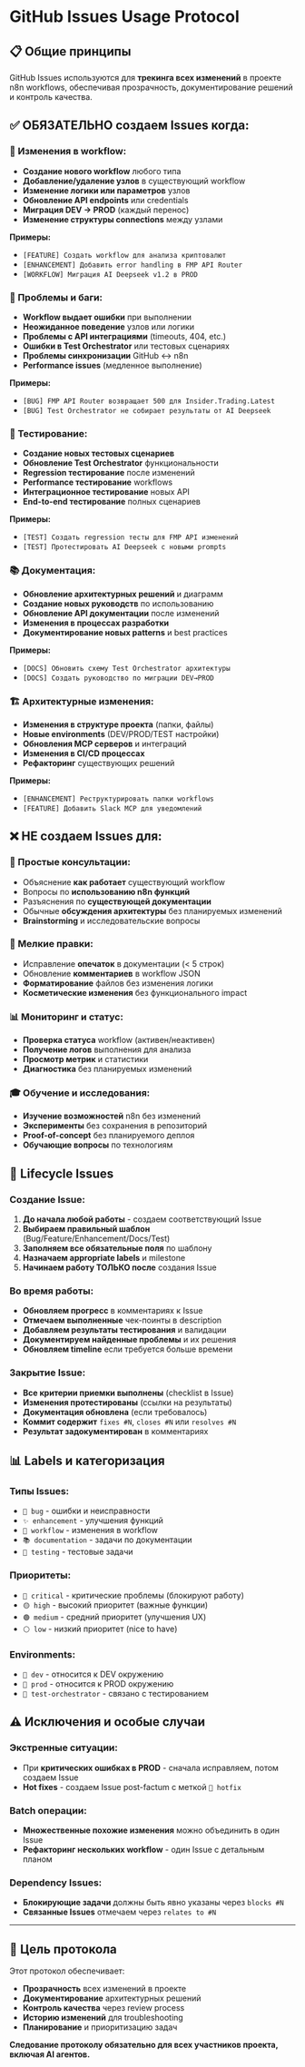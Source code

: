 # GitHub Issues Usage Protocol

## 📋 Общие принципы

GitHub Issues используются для **трекинга всех изменений** в проекте n8n workflows, обеспечивая прозрачность, документирование решений и контроль качества.

## ✅ ОБЯЗАТЕЛЬНО создаем Issues когда:

### 🔄 Изменения в workflow:
- **Создание нового workflow** любого типа
- **Добавление/удаление узлов** в существующий workflow
- **Изменение логики или параметров** узлов
- **Обновление API endpoints** или credentials
- **Миграция DEV → PROD** (каждый перенос)
- **Изменение структуры connections** между узлами

**Примеры:**
- `[FEATURE] Создать workflow для анализа криптовалют`
- `[ENHANCEMENT] Добавить error handling в FMP API Router`
- `[WORKFLOW] Миграция AI Deepseek v1.2 в PROD`

### 🐛 Проблемы и баги:
- **Workflow выдает ошибки** при выполнении
- **Неожиданное поведение** узлов или логики
- **Проблемы с API интеграциями** (timeouts, 404, etc.)
- **Ошибки в Test Orchestrator** или тестовых сценариях
- **Проблемы синхронизации** GitHub ↔ n8n
- **Performance issues** (медленное выполнение)

**Примеры:**
- `[BUG] FMP API Router возвращает 500 для Insider.Trading.Latest`
- `[BUG] Test Orchestrator не собирает результаты от AI Deepseek`

### 🧪 Тестирование:
- **Создание новых тестовых сценариев**
- **Обновление Test Orchestrator** функциональности
- **Regression тестирование** после изменений
- **Performance тестирование** workflows
- **Интеграционное тестирование** новых API
- **End-to-end тестирование** полных сценариев

**Примеры:**
- `[TEST] Создать regression тесты для FMP API изменений`
- `[TEST] Протестировать AI Deepseek с новыми prompts`

### 📚 Документация:
- **Обновление архитектурных решений** и диаграмм
- **Создание новых руководств** по использованию
- **Обновление API документации** после изменений
- **Изменения в процессах разработки**
- **Документирование новых patterns** и best practices

**Примеры:**
- `[DOCS] Обновить схему Test Orchestrator архитектуры`
- `[DOCS] Создать руководство по миграции DEV→PROD`

### 🏗️ Архитектурные изменения:
- **Изменения в структуре проекта** (папки, файлы)
- **Новые environments** (DEV/PROD/TEST настройки)
- **Обновления MCP серверов** и интеграций
- **Изменения в CI/CD процессах**
- **Рефакторинг** существующих решений

**Примеры:**
- `[ENHANCEMENT] Реструктурировать папки workflows`
- `[FEATURE] Добавить Slack MCP для уведомлений`

## ❌ НЕ создаем Issues для:

### 💬 Простые консультации:
- Объяснение **как работает** существующий workflow
- Вопросы по **использованию n8n функций**
- Разъяснения по **существующей документации**
- Обычные **обсуждения архитектуры** без планируемых изменений
- **Brainstorming** и исследовательские вопросы

### 🔧 Мелкие правки:
- Исправление **опечаток** в документации (< 5 строк)
- Обновление **комментариев** в workflow JSON
- **Форматирование** файлов без изменения логики
- **Косметические изменения** без функционального impact

### 📊 Мониторинг и статус:
- **Проверка статуса** workflow (активен/неактивен)
- **Получение логов** выполнения для анализа
- **Просмотр метрик** и статистики
- **Диагностика** без планируемых изменений

### 🎓 Обучение и исследования:
- **Изучение возможностей** n8n без изменений
- **Эксперименты** без сохранения в репозиторий
- **Proof-of-concept** без планируемого деплоя
- **Обучающие вопросы** по технологиям

## 🔄 Lifecycle Issues

### Создание Issue:
1. **До начала любой работы** - создаем соответствующий Issue
2. **Выбираем правильный шаблон** (Bug/Feature/Enhancement/Docs/Test)
3. **Заполняем все обязательные поля** по шаблону
4. **Назначаем appropriate labels** и milestone
5. **Начинаем работу ТОЛЬКО после** создания Issue

### Во время работы:
- **Обновляем прогресс** в комментариях к Issue
- **Отмечаем выполненные** чек-поинты в description
- **Добавляем результаты тестирования** и валидации
- **Документируем найденные проблемы** и их решения
- **Обновляем timeline** если требуется больше времени

### Закрытие Issue:
- **Все критерии приемки выполнены** (checklist в Issue)
- **Изменения протестированы** (ссылки на результаты)
- **Документация обновлена** (если требовалось)
- **Коммит содержит** `fixes #N`, `closes #N` или `resolves #N`
- **Результат задокументирован** в комментариях

## 📊 Labels и категоризация

### Типы Issues:
- `🐛 bug` - ошибки и неисправности
- `✨ enhancement` - улучшения функций
- `🔧 workflow` - изменения в workflow
- `📚 documentation` - задачи по документации
- `🧪 testing` - тестовые задачи

### Приоритеты:
- `🔴 critical` - критические проблемы (блокируют работу)
- `🟡 high` - высокий приоритет (важные функции)
- `🟢 medium` - средний приоритет (улучшения UX)
- `⚪ low` - низкий приоритет (nice to have)

### Environments:
- `🔄 dev` - относится к DEV окружению
- `🚀 prod` - относится к PROD окружению
- `🧪 test-orchestrator` - связано с тестированием

## ⚠️ Исключения и особые случаи

### Экстренные ситуации:
- При **критических ошибках в PROD** - сначала исправляем, потом создаем Issue
- **Hot fixes** - создаем Issue post-factum с меткой `🚨 hotfix`

### Batch операции:
- **Множественные похожие изменения** можно объединить в один Issue
- **Рефакторинг нескольких workflow** - один Issue с детальным планом

### Dependency Issues:
- **Блокирующие задачи** должны быть явно указаны через `blocks #N`
- **Связанные Issues** отмечаем через `relates to #N`

---

## 🎯 Цель протокола

Этот протокол обеспечивает:
- **Прозрачность** всех изменений в проекте
- **Документирование** архитектурных решений
- **Контроль качества** через review process
- **Историю изменений** для troubleshooting
- **Планирование** и приоритизацию задач

**Следование протоколу обязательно для всех участников проекта, включая AI агентов.**